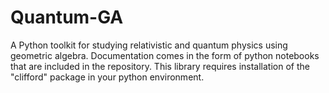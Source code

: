 # Quantum-GA
A Python toolkit for studying relativistic and quantum physics using geometric algebra.  Documentation comes in the form of python notebooks that are included in the repository.  This library requires installation of the "clifford" package in your python environment.

